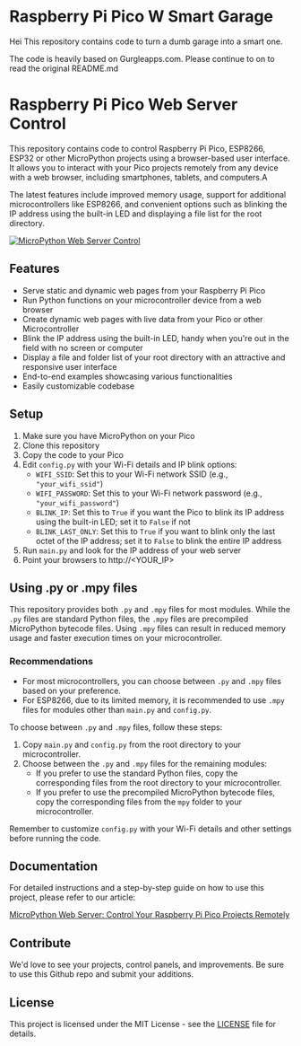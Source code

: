 # Raspberry Pi Pico W Smart Garage
Hei
This repository contains code to turn a dumb garage into a smart one.

The code is heavily based on Gurgleapps.com. Please continue to on to read the original README.md

# Raspberry Pi Pico Web Server Control

This repository contains code to control Raspberry Pi Pico, ESP8266, ESP32 or other MicroPython projects using a browser-based user interface. It allows you to interact with your Pico projects remotely from any device with a web browser, including smartphones, tablets, and computers.A

The latest features include improved memory usage, support for additional microcontrollers like ESP8266, and convenient options such as blinking the IP address using the built-in LED and displaying a file list for the root directory.

[![MicroPython Web Server Control](https://gurgleapps.com/assets/image-c/57/57b4760a0b877276a836a75bd107f158576c23b4.webp)](https://gurgleapps.com/learn/projects/micropython-web-server-control-raspberry-pi-pico-projects)

## Features

- Serve static and dynamic web pages from your Raspberry Pi Pico
- Run Python functions on your microcontroller device from a web browser
- Create dynamic web pages with live data from your Pico or other Microcontroller
- Blink the IP address using the built-in LED, handy when you're out in the field with no screen or computer
- Display a file and folder list of your root directory with an attractive and responsive user interface
- End-to-end examples showcasing various functionalities
- Easily customizable codebase

## Setup

1. Make sure you have MicroPython on your Pico
2. Clone this repository
3. Copy the code to your Pico
4. Edit `config.py` with your Wi-Fi details and IP blink options:
   - `WIFI_SSID`: Set this to your Wi-Fi network SSID (e.g., `"your_wifi_ssid"`)
   - `WIFI_PASSWORD`: Set this to your Wi-Fi network password (e.g., `"your_wifi_password"`)
   - `BLINK_IP`: Set this to `True` if you want the Pico to blink its IP address using the built-in LED; set it to `False` if not
   - `BLINK_LAST_ONLY`: Set this to `True` if you want to blink only the last octet of the IP address; set it to `False` to blink the entire IP address
5. Run `main.py` and look for the IP address of your web server
6. Point your browsers to http://<YOUR_IP>

## Using .py or .mpy files

This repository provides both `.py` and `.mpy` files for most modules. While the `.py` files are standard Python files, the `.mpy` files are precompiled MicroPython bytecode files. Using `.mpy` files can result in reduced memory usage and faster execution times on your microcontroller.

### Recommendations
- For most microcontrollers, you can choose between `.py` and `.mpy` files based on your preference.
- For ESP8266, due to its limited memory, it is recommended to use `.mpy` files for modules other than `main.py` and `config.py`.

To choose between `.py` and `.mpy` files, follow these steps:

1. Copy `main.py` and `config.py` from the root directory to your microcontroller.
2. Choose between the `.py` and `.mpy` files for the remaining modules:
   - If you prefer to use the standard Python files, copy the corresponding files from the root directory to your microcontroller.
   - If you prefer to use the precompiled MicroPython bytecode files, copy the corresponding files from the `mpy` folder to your microcontroller.

Remember to customize `config.py` with your Wi-Fi details and other settings before running the code.


## Documentation

For detailed instructions and a step-by-step guide on how to use this project, please refer to our article:

[MicroPython Web Server: Control Your Raspberry Pi Pico Projects Remotely](https://gurgleapps.com/learn/projects/micropython-web-server-control-raspberry-pi-pico-projects)

## Contribute

We'd love to see your projects, control panels, and improvements. Be sure to use this Github repo and submit your additions.

## License

This project is licensed under the MIT License - see the [LICENSE](LICENSE) file for details.
